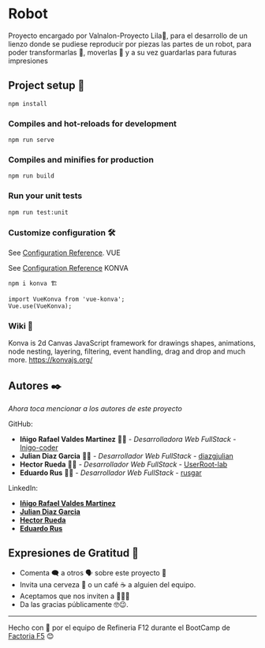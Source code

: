 # Robot
Proyecto encargado por Valnalon-Proyecto Lila💜, para el desarrollo de un lienzo donde se pudiese reproducir por piezas las partes de
un robot, para poder transformarlas 🦾, moverlas 🦿 y a su vez guardarlas para futuras impresiones

## Project setup 🚀
```
npm install
```

### Compiles and hot-reloads for development
```
npm run serve
```

### Compiles and minifies for production
```
npm run build
```

### Run your unit tests
```
npm run test:unit
```

### Customize configuration 🛠️
See [Configuration Reference](https://cli.vuejs.org/config/). VUE


See [Configuration Reference](https://konvajs.org/docs/vue/index.html) KONVA
```
npm i konva 🏗
```
```
import VueKonva from 'vue-konva';
Vue.use(VueKonva);
```

### Wiki 📖
Konva is 2d Canvas JavaScript framework for drawings shapes, animations, node nesting, layering, filtering, event handling, drag and drop and much more.
https://konvajs.org/

## Autores ✒️

_Ahora toca mencionar a los autores de este proyecto_

GitHub:
* **Iñigo Rafael Valdes Martinez**  👨‍💻 - *Desarrolladora Web FullStack* - [Inigo-coder](https://github.com/inigo-coder)
* **Julian Diaz Garcia** 👨‍💻  - *Desarrollador Web FullStack* - [diazgjulian](https://github.com/diazgjulian)
* **Hector Rueda** 👨‍💻  - *Desarrollador Web FullStack* - [UserRoot-lab](https://github.com/UserRoot-lab)
* **Eduardo Rus** 👨‍💻 - *Desarrollador Web FullStack* - [rusgar](https://github.com/rusgar)

LinkedIn:

* [**Iñigo Rafael Valdes Martinez**](https://www.linkedin.com/in/i%C3%B1igo-rafael-valdes-martinez-925892189/)
* [**Julian Diaz Garcia**](https://www.linkedin.com/in/julian-diaz-garcia/)
* [**Hector Rueda**](https://www.linkedin.com/in/hector-developer-2021/)
* [**Eduardo Rus**](https://www.linkedin.com/in/eduardo-rus-carretero-b839041bb/)

## Expresiones de Gratitud 🎁

* Comenta 🗨 a otros 🗣 sobre este proyecto 📢
* Invita una cerveza 🍺 o un café ☕ a alguien del equipo. 
* Aceptamos que nos inviten a 🍖🥩🥓
* Da las gracias públicamente 🤓😉.

---
Hecho con 💟 por el equipo de Refineria F12 durante el BootCamp de [Factoria F5](https://www.rompemosloscodigos.org/) 😊
